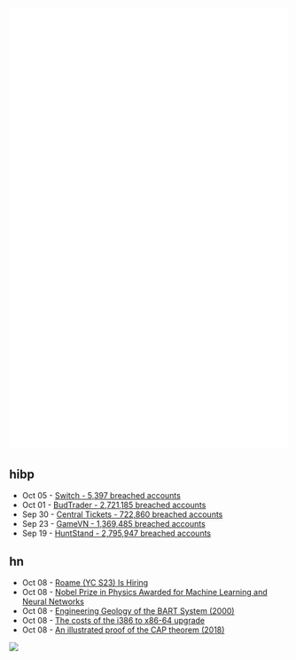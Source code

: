 ![Metrics](https://raw.githubusercontent.com/phixion/phixion/master/metrics.svg)

## hibp

<!--
for https://github.com/phixion/phixion/blob/main/.github/workflows/feeds.yml
-->
<!--START_SECTION:haveibeenpwnd-->
- Oct 05 - [Switch - 5,397 breached accounts](https://haveibeenpwned.com/PwnedWebsites#Switch)
- Oct 01 - [BudTrader - 2,721,185 breached accounts](https://haveibeenpwned.com/PwnedWebsites#BudTrader)
- Sep 30 - [Central Tickets - 722,860 breached accounts](https://haveibeenpwned.com/PwnedWebsites#CentralTickets)
- Sep 23 - [GameVN - 1,369,485 breached accounts](https://haveibeenpwned.com/PwnedWebsites#GameVN)
- Sep 19 - [HuntStand - 2,795,947 breached accounts](https://haveibeenpwned.com/PwnedWebsites#HuntStand)
<!--END_SECTION:haveibeenpwnd-->

## hn

<!--
for https://github.com/phixion/phixion/blob/main/.github/workflows/feeds.yml
-->
<!--START_SECTION:hn-->
- Oct 08 - [Roame (YC S23) Is Hiring](https://www.ycombinator.com/companies/roame/jobs/J6cqHa6-lead-full-stack-engineer)
- Oct 08 - [Nobel Prize in Physics Awarded for Machine Learning and Neural Networks](https://www.nobelprize.org/prizes/physics/2024/summary/)
- Oct 08 - [Engineering Geology of the BART System (2000)](http://sonic.net/~mly/www.geolith.com/bart/)
- Oct 08 - [The costs of the i386 to x86-64 upgrade](https://blogsystem5.substack.com/p/x86-64-programming-models)
- Oct 08 - [An illustrated proof of the CAP theorem (2018)](https://mwhittaker.github.io/blog/an_illustrated_proof_of_the_cap_theorem/)
<!--END_SECTION:hn-->

<!--
for https://yhype.me
-->
![](https://hit.yhype.me/github/profile?user_id=13013670)

